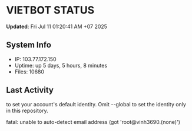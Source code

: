 # VIETBOT STATUS
**Updated**: Fri Jul 11 01:20:41 AM +07 2025

## System Info
- IP: 103.77.172.150
- Uptime: up 5 days, 5 hours, 8 minutes
- Files: 10680

## Last Activity

to set your account's default identity.
Omit --global to set the identity only in this repository.

fatal: unable to auto-detect email address (got 'root@vinh3690.(none)')
